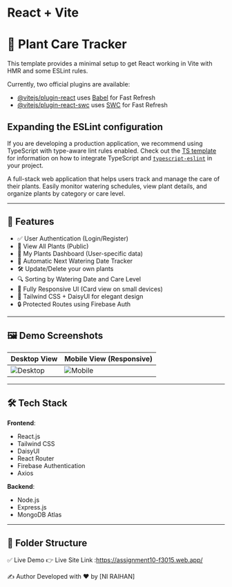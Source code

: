 # React + Vite
# 🌱 Plant Care Tracker


This template provides a minimal setup to get React working in Vite with HMR and some ESLint rules.

Currently, two official plugins are available:

- [@vitejs/plugin-react](https://github.com/vitejs/vite-plugin-react/blob/main/packages/plugin-react) uses [Babel](https://babeljs.io/) for Fast Refresh
- [@vitejs/plugin-react-swc](https://github.com/vitejs/vite-plugin-react/blob/main/packages/plugin-react-swc) uses [SWC](https://swc.rs/) for Fast Refresh

## Expanding the ESLint configuration

If you are developing a production application, we recommend using TypeScript with type-aware lint rules enabled. Check out the [TS template](https://github.com/vitejs/vite/tree/main/packages/create-vite/template-react-ts) for information on how to integrate TypeScript and [`typescript-eslint`](https://typescript-eslint.io) in your project.




A full-stack web application that helps users track and manage the care of their plants. Easily monitor watering schedules, view plant details, and organize plants by category or care level.

---

## 🚀 Features

- ✅ User Authentication (Login/Register)
- 🌿 View All Plants (Public)
- 👤 My Plants Dashboard (User-specific data)
- 📅 Automatic Next Watering Date Tracker
- 🛠️ Update/Delete your own plants
- 🔍 Sorting by Watering Date and Care Level
- 📱 Fully Responsive UI (Card view on small devices)
- 🎨 Tailwind CSS + DaisyUI for elegant design
- 🔒 Protected Routes using Firebase Auth

---

## 🖼️ Demo Screenshots

| Desktop View              | Mobile View (Responsive)     |
|---------------------------|-------------------------------|
| ![Desktop](https://i.ibb.co/Z1Jfd56x/leggy-monstera.jpg) | ![Mobile](https://i.ibb.co/TxfkX0y4/2.jpg) |

---

## 🛠️ Tech Stack

**Frontend**:
- React.js
- Tailwind CSS
- DaisyUI
- React Router
- Firebase Authentication
- Axios

**Backend**:
- Node.js
- Express.js
- MongoDB Atlas

---

## 📁 Folder Structure

✅ Live Demo
👉 Live Site Link :https://assignment10-f3015.web.app/


✍️ Author
Developed with ❤️ by [NI RAIHAN]


